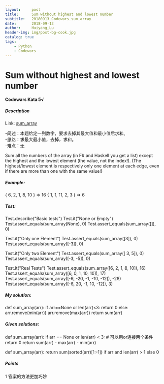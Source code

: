 ```yaml
---
layout:     post
title:      Sum without highest and lowest number
subtitle:   20180913_Codewars_sum_array
date:       2018-09-13
author:     Huiyang_Lu
header-img: img/post-bg-cook.jpg
catalog: true
tags:
    - Python
    - Codewars
---
```

# Sum without highest and lowest number
#### Codewars Kata 5√
##### Description  
Link: [sum_array](https://www.codewars.com/kata/576b93db1129fcf2200001e6)    
   
-简述：本题给定一列数字，要求去掉其最大值和最小值后求和。  
-思路：求最大最小值，去掉，求和。  
-难点：无  
   
Sum all the numbers of the array (in F# and Haskell you get a list) except the highest and the lowest element (the value, not the index!).
(The highest/lowest element is respectively only one element at each edge, even if there are more than one with the same value!)
   
##### Example:
{ 6, 2, 1, 8, 10 } => 16
{ 1, 1, 11, 2, 3 } => 6

##### Test:
Test.describe("Basic tests")
Test.it("None or Empty")
Test.assert_equals(sum_array(None), 0)
Test.assert_equals(sum_array([]), 0)

Test.it("Only one Element")
Test.assert_equals(sum_array([3]), 0)
Test.assert_equals(sum_array([-3]), 0)

Test.it("Only two Element")
Test.assert_equals(sum_array([ 3, 5]), 0)
Test.assert_equals(sum_array([-3, -5]), 0)

Test.it("Real Tests")
Test.assert_equals(sum_array([6, 2, 1, 8, 10]), 16)
Test.assert_equals(sum_array([6, 0, 1, 10, 10]), 17)
Test.assert_equals(sum_array([-6, -20, -1, -10, -12]), -28)
Test.assert_equals(sum_array([-6, 20, -1, 10, -12]), 3)

##### My solution:
def sum_array(arr):
    if arr==None or len(arr)<3:
        return 0
    else:
        arr.remove(min(arr))
        arr.remove(max(arr))
        return sum(arr)

##### Given solutions:
def sum_array(arr):
    if arr == None or len(arr) < 3: # 可以用or连接两个条件
        return 0
    return sum(arr) - max(arr) - min(arr)

def sum_array(arr):
    return sum(sorted(arr)[1:-1]) if arr and len(arr) > 1 else 0

##### Points
1 答案的方法更加巧妙  